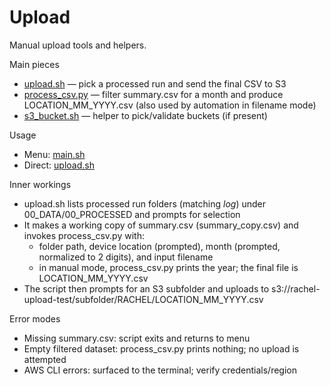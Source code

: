 # Upload

Manual upload tools and helpers.

Main pieces

- [upload.sh](./upload.sh) — pick a processed run and send the final CSV to S3
- [process_csv.py](./process_csv.py) — filter summary.csv for a month and produce LOCATION_MM_YYYY.csv (also used by automation in filename mode)
- [s3_bucket.sh](./s3_bucket.sh) — helper to pick/validate buckets (if present)

Usage

- Menu: [main.sh](./main.sh)
- Direct: [upload.sh](./upload.sh)

Inner workings

- upload.sh lists processed run folders (matching _log_) under 00_DATA/00_PROCESSED and prompts for selection
- It makes a working copy of summary.csv (summary_copy.csv) and invokes process_csv.py with:
  - folder path, device location (prompted), month (prompted, normalized to 2 digits), and input filename
  - in manual mode, process_csv.py prints the year; the final file is LOCATION_MM_YYYY.csv
- The script then prompts for an S3 subfolder and uploads to s3://rachel-upload-test/subfolder/RACHEL/LOCATION_MM_YYYY.csv

Error modes

- Missing summary.csv: script exits and returns to menu
- Empty filtered dataset: process_csv.py prints nothing; no upload is attempted
- AWS CLI errors: surfaced to the terminal; verify credentials/region

